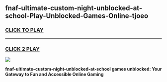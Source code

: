 
## fnaf-ultimate-custom-night-unblocked-at-school-Play-Unblocked-Games-Online-tjoeo
<h3>
<a href="https://premium76.site?title=fnaf-ultimate-custom-night-unblocked-at-school&ref=25A">CLICK TO PLAY</a></h3>
<hr>

<h3>
<a href="https://premium76.site?title=fnaf-ultimate-custom-night-unblocked-at-school&ref=25A">CLICK 2 PLAY</a>
  
</h3>

<a href="https://premium76.site?title=fnaf-ultimate-custom-night-unblocked-at-school&ref=25A"><img src="https://clearcache.store/games.png"></a>


**fnaf-ultimate-custom-night-unblocked-at-school games unblocked: Your Gateway to Fun and Accessible Online Gaming**
